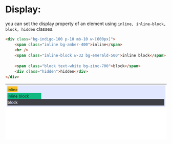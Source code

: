 <!-- @format -->

# Display:

you can set the display property of an element using `inline, inline-block, block, hidden` classes.

```html
<div class="bg-indigo-100 p-10 mb-10 w-[600px]">
	<span class="inline bg-amber-400">inline</span>
	<br />
	<span class="inline-block w-32 bg-emerald-500">inline block</span>

	<span class="block text-white bg-zinc-700">block</span>
	<div class="hidden">hidden</div>
</div>
```

![Display](Images/Display.png)